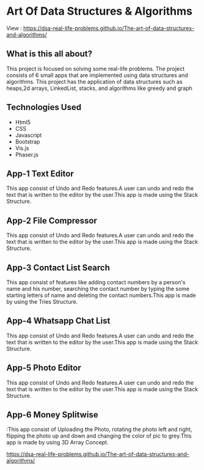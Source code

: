 Art Of Data Structures & Algorithms
=====================================

View : https://dsa-real-life-problems.github.io/The-art-of-data-structures-and-algorithms/


What is this all about?
----------------
This project is focused on solving some real-life problems. The project consists of 6 small apps that are implemented using data structures and algorithms. This project has the application of data structures such as heaps,2d arrays, LinkedList, stacks, and algorithms like greedy and graph

Technologies Used
-------
* Html5
* CSS
* Javascript
* Bootstrap
* Vis.js
* Phaser.js


App-1 Text Editor
-------------------

This app consist of Undo and Redo features.A user can undo and redo the text that is written to the editor by the user.This app is made using the Stack Structure. 

App-2 File Compressor
-------------------

This app consist of Undo and Redo features.A user can undo and redo the text that is written to the editor by the user.This app is made using the Stack Structure. 

App-3 Contact List Search
-------------------
This app consist of features like adding contact numbers by a person's name and his number, searching the contact number by typing the some starting letters of name and deleting the contact numbers.This app is made by using the Tries Structure. 

App-4 Whatsapp Chat List
-------------------

This app consist of Undo and Redo features.A user can undo and redo the text that is written to the editor by the user.This app is made using the Stack Structure. 

App-5 Photo Editor
-------------------

This app consist of Undo and Redo features.A user can undo and redo the text that is written to the editor by the user.This app is made using the Stack Structure. 

App-6 Money Splitwise
-------------------
:This app consist of Uploading the  Photo, rotating the photo left and right, flipping the photo up and down and changing the color  of pic to grey.This app is made by using 3D Array Concept.




https://dsa-real-life-problems.github.io/The-art-of-data-structures-and-algorithms/

